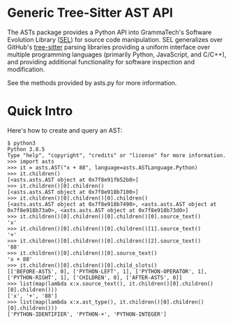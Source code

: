 # Generic Tree-Sitter AST API

The ASTs package provides a Python API into GrammaTech's Software
Evolution Library ([SEL][]) for source code manipulation.  SEL
generalizes over GitHub's [tree-sitter][] parsing libraries providing
a uniform interface over multiple programming languages (primarily
Python, JavaScript, and C/C++), and providing additional functionality
for software inspection and modification.

<!-- TODO: Setup automatic documentation building. -->
See the methods provided by asts.py for more information.

# Quick Intro

Here's how to create and query an AST:

```python3
$ python3
Python 3.8.5
Type "help", "copyright", "credits" or "license" for more information.
>>> import asts
>>> it = asts.AST("x + 88", language=asts.ASTLanguage.Python)
>>> it.children()
[<asts.asts.AST object at 0x7f8e91fb52b0>]
>>> it.children()[0].children()
[<asts.asts.AST object at 0x7f8e918b7100>]
>>> it.children()[0].children()[0].children()
[<asts.asts.AST object at 0x7f8e918b7490>, <asts.asts.AST object at 0x7f8e918b73a0>, <asts.asts.AST object at 0x7f8e918b73d0>]
>>> it.children()[0].children()[0].children()[0].source_text()
'x'
>>> it.children()[0].children()[0].children()[1].source_text()
'+'
>>> it.children()[0].children()[0].children()[2].source_text()
'88'
>>> it.children()[0].children()[0].source_text()
'x + 88'
>>> it.children()[0].children()[0].child_slots()
[['BEFORE-ASTS', 0], ['PYTHON-LEFT', 1], ['PYTHON-OPERATOR', 1], ['PYTHON-RIGHT', 1], ['CHILDREN', 0], ['AFTER-ASTS', 0]]
>>> list(map(lambda x:x.source_text(), it.children()[0].children()[0].children()))
['x', '+', '88']
>>> list(map(lambda x:x.ast_type(), it.children()[0].children()[0].children()))
['PYTHON-IDENTIFIER', 'PYTHON-+', 'PYTHON-INTEGER']
```

[tree-sitter]: https://tree-sitter.github.io/tree-sitter/
[SEL]: https://grammatech.github.io/sel/index.html#Software-Evolution-Library
